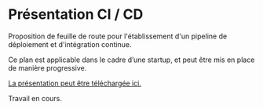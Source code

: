 # Présentation CI / CD 

Proposition de feuille de route pour l'établissement d'un pipeline de déploiement et d'intégration continue.


Ce plan est applicable dans le cadre d’une startup, et peut être mis en place de manière progressive.


[La présentation peut être téléchargée ici.](https://github.com/remipassmoilesel/ci-cd-plan/blob/master/ci-cd-plan.odp)


Travail en cours.
